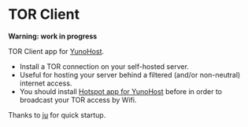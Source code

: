 # TOR Client

**Warning: work in progress**

TOR Client app for [YunoHost](http://yunohost.org/).

* Install a TOR connection on your self-hosted server.
* Useful for hosting your server behind a filtered (and/or non-neutral) internet access.
* You should install [Hotspot app for YunoHost](https://github.com/jvaubourg/hotspot_ynh) before in order to broadcast your TOR access by Wifi.

Thanks to [ju](https://github.com/jvaubourg/) for quick startup.

